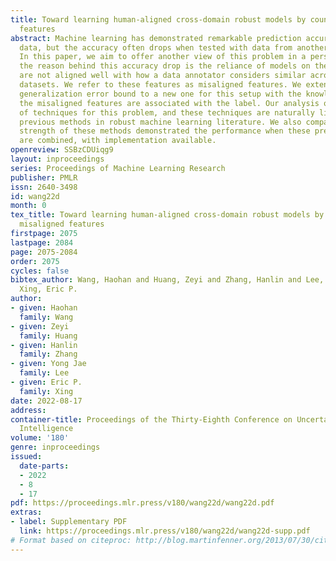 ```yaml
---
title: Toward learning human-aligned cross-domain robust models by countering misaligned
  features
abstract: Machine learning has demonstrated remarkable prediction accuracy over i.i.d
  data, but the accuracy often drops when tested with data from another distribution.
  In this paper, we aim to offer another view of this problem in a perspective assuming
  the reason behind this accuracy drop is the reliance of models on the features that
  are not aligned well with how a data annotator considers similar across these two
  datasets. We refer to these features as misaligned features. We extend the conventional
  generalization error bound to a new one for this setup with the knowledge of how
  the misaligned features are associated with the label. Our analysis offers a set
  of techniques for this problem, and these techniques are naturally linked to many
  previous methods in robust machine learning literature. We also compared the empirical
  strength of these methods demonstrated the performance when these previous techniques
  are combined, with implementation available.
openreview: SSBzCDUiqg9
layout: inproceedings
series: Proceedings of Machine Learning Research
publisher: PMLR
issn: 2640-3498
id: wang22d
month: 0
tex_title: Toward learning human-aligned cross-domain robust models by countering
  misaligned features
firstpage: 2075
lastpage: 2084
page: 2075-2084
order: 2075
cycles: false
bibtex_author: Wang, Haohan and Huang, Zeyi and Zhang, Hanlin and Lee, Yong Jae and
  Xing, Eric P.
author:
- given: Haohan
  family: Wang
- given: Zeyi
  family: Huang
- given: Hanlin
  family: Zhang
- given: Yong Jae
  family: Lee
- given: Eric P.
  family: Xing
date: 2022-08-17
address:
container-title: Proceedings of the Thirty-Eighth Conference on Uncertainty in Artificial
  Intelligence
volume: '180'
genre: inproceedings
issued:
  date-parts:
  - 2022
  - 8
  - 17
pdf: https://proceedings.mlr.press/v180/wang22d/wang22d.pdf
extras:
- label: Supplementary PDF
  link: https://proceedings.mlr.press/v180/wang22d/wang22d-supp.pdf
# Format based on citeproc: http://blog.martinfenner.org/2013/07/30/citeproc-yaml-for-bibliographies/
---
```

